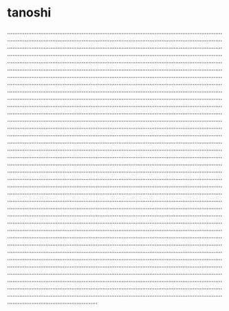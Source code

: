 # tanoshi
................................................................................................................................................................................................................................................................................................................................................................................................................................................................................................................................................................................................................................................................................................................................................................................................................................................................................................................................................................................................................................................................................................................................................................................................................................................................................................................................................................................................................................................................................................................................................................................................................................................................................................................................................................................................................................................................................................................................................................................................................................................................................................................................................................................................................................................................................................................................................................................................................................................................................................................................................................................................................................................................................................................................................................................................................................................................................................................................................................................................................................................................................................................................................................................................................................................................................................................................................................................................................................................................................................................................................................................................................................................................................................................................................................................................................................................................................................................................................................................................................................................................................................................................................................................................................................................................................................................................................................................................................................................................................................................................................................................................................................................................................................................................................................................................................................
